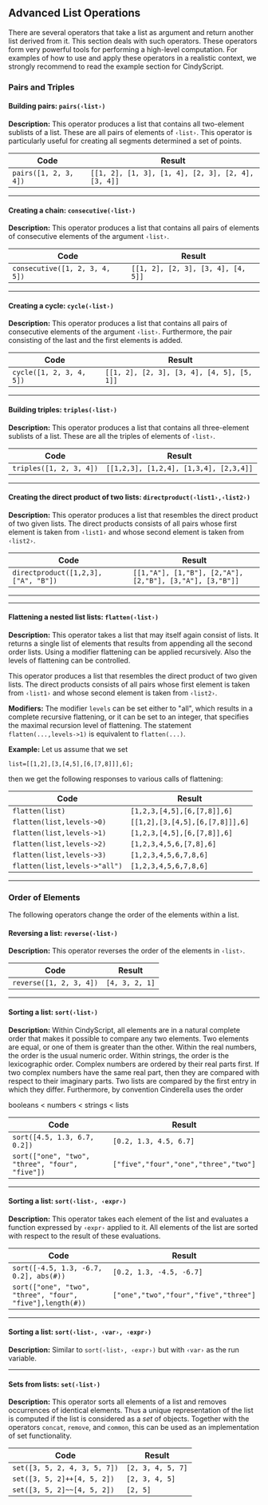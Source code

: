 ##  Advanced List Operations

There are several operators that take a list as argument and return another list derived from it.
This section deals with such operators.
These operators form very powerful tools for performing a high-level computation.
For examples of how to use and apply these operators in a realistic context, we strongly recommend to read the example section for CindyScript.

###  Pairs and Triples

#### Building pairs: `pairs(‹list›)`

**Description:**
This operator produces a list that contains all two-element sublists of a list.
These are all pairs of elements of `‹list›`.
This operator is particularly useful for creating all segments determined a set of points.

| Code                  | Result                                             |
| --------------------- | -------------------------------------------------- |
| `pairs([1, 2, 3, 4])` | `[[1, 2], [1, 3], [1, 4], [2, 3], [2, 4], [3, 4]]` |

------

#### Creating a chain: `consecutive(‹list›)`

**Description:**
This operator produces a list that contains all pairs of elements of consecutive elements of the argument `‹list›`.

| Code                           | Result                             |
| ------------------------------ | ---------------------------------- |
| `consecutive([1, 2, 3, 4, 5])` | `[[1, 2], [2, 3], [3, 4], [4, 5]]` |

------

#### Creating a cycle: `cycle(‹list›)`

**Description:**
This operator produces a list that contains all pairs of consecutive elements of the argument `‹list›`.
Furthermore, the pair consisting of the last and the first elements is added.

| Code                     | Result                                     |
| ------------------------ | ------------------------------------------ |
| `cycle([1, 2, 3, 4, 5])` | `[[1, 2], [2, 3], [3, 4], [4, 5], [5, 1]]` |

------

#### Building triples: `triples(‹list›)`

**Description:**
This operator produces a list that contains all three-element sublists of a list.
These are all the triples of elements of `‹list›`.

| Code                    | Result                                 |
| ----------------------- | -------------------------------------- |
| `triples([1, 2, 3, 4])` | `[[1,2,3], [1,2,4], [1,3,4], [2,3,4]]` |

------

#### Creating the direct product of two lists: `directproduct(‹list1›,‹list2›)`

**Description:**
This operator produces a list that resembles the direct product of two given lists.
The direct products consists of all pairs whose first element is taken from `‹list1›` and whose second element is taken from `‹list2›`.

| Code                                 | Result                                                   |
| ------------------------------------ | -------------------------------------------------------- |
| `directproduct([1,2,3], ["A", "B"])` | `[[1,"A"], [1,"B"], [2,"A"], [2,"B"], [3,"A"], [3,"B"]]` |

------

------

#### Flattening a nested list lists: `flatten(‹list›)`

**Description:**
This operator takes a list that may itself again consist of lists.
It returns a single list of elements that results from appending all the second order lists.
Using a modifier flattening can be applied recursively.
Also the levels of flattening can be controlled.

This operator produces a list that resembles the direct product of two given lists.
The direct products consists of all pairs whose first element is taken from `‹list1›` and whose second element is taken from `‹list2›`.

**Modifiers:**
The modifier `levels` can be set either to "all", which results in a complete recursive flattening, or it can be set to an integer, that specifies the maximal recursion level of flattening.
The statement `flatten(...,levels->1)` is equivalent to `flatten(...)`.

**Example:**
Let us assume that we set

`list=[[1,2],[3,[4,5],[6,[7,8]]],6];`

then we get the following responses to various calls of flattening:

| Code                          | Result                          |
| ----------------------------- | ------------------------------- |
| `flatten(list)`               | `[1,2,3,[4,5],[6,[7,8]],6]`     |
| `flatten(list,levels->0)`     | `[[1,2],[3,[4,5],[6,[7,8]]],6]` |
| `flatten(list,levels->1)`     | `[1,2,3,[4,5],[6,[7,8]],6]`     |
| `flatten(list,levels->2)`     | `[1,2,3,4,5,6,[7,8],6]`         |
| `flatten(list,levels->3)`     | `[1,2,3,4,5,6,7,8,6] `          |
| `flatten(list,levels->"all")` | `[1,2,3,4,5,6,7,8,6] `          |

------

###  Order of Elements

The following operators change the order of the elements within a list.

#### Reversing a list: `reverse(‹list›)`

**Description:**
This operator reverses the order of the elements in `‹list›`.

| Code                    | Result         |
| ----------------------- | -------------- |
| `reverse([1, 2, 3, 4])` | `[4, 3, 2, 1]` |

------

#### Sorting a list: `sort(‹list›)`

**Description:**
Within CindyScript, all elements are in a natural complete order that makes it possible to compare any two elements.
Two elements are equal, or one of them is greater than the other.
Within the real numbers, the order is the usual numeric order.
Within strings, the order is the lexicographic order.
Complex numbers are ordered by their real parts first.
If two complex numbers have the same real part, then they are compared with respect to their imaginary parts.
Two lists are compared by the first entry in which they differ.
Furthermore, by convention Cinderella uses the order

booleans &lt; numbers &lt; strings &lt; lists

| Code                                            | Result                                |
| ----------------------------------------------- | ------------------------------------- |
| `sort([4.5, 1.3, 6.7, 0.2])`                    | `[0.2, 1.3, 4.5, 6.7]`                |
| `sort(["one", "two", "three", "four", "five"])` | `["five","four","one","three","two"]` |

------

#### Sorting a list: `sort(‹list›, ‹expr›)`

**Description:**
This operator takes each element of the list and evaluates a function expressed by `‹expr›` applied to it.
All elements of the list are sorted with respect to the result of these evaluations.

| Code                                                      | Result                                |
| --------------------------------------------------------- | ------------------------------------- |
| `sort([-4.5, 1.3, -6.7, 0.2], abs(#))`                    | `[0.2, 1.3, -4.5, -6.7]`              |
| `sort(["one", "two", "three", "four", "five"],length(#))` | `["one","two","four","five","three"]` |

------

#### Sorting a list: `sort(‹list›, ‹var›, ‹expr›)`

**Description:**
Similar to `sort(‹list›, ‹expr›)` but with `‹var›` as the run variable.

------

#### Sets from lists: `set(‹list›)`

**Description:**
This operator sorts all elements of a list and removes occurrences of identical elements.
Thus a unique representation of the list is computed if the list is considered as a *set* of objects.
Together with the operators `concat`, `remove`, and `common`, this can be used as an implementation of set functionality.

| Code                         | Result            |
| ---------------------------- | ----------------- |
| `set([3, 5, 2, 4, 3, 5, 7])` | `[2, 3, 4, 5, 7]` |
| `set([3, 5, 2]++[4, 5, 2])`  | `[2, 3, 4, 5]`    |
| `set([3, 5, 2]~~[4, 5, 2])`  | `[2, 5]`          |
